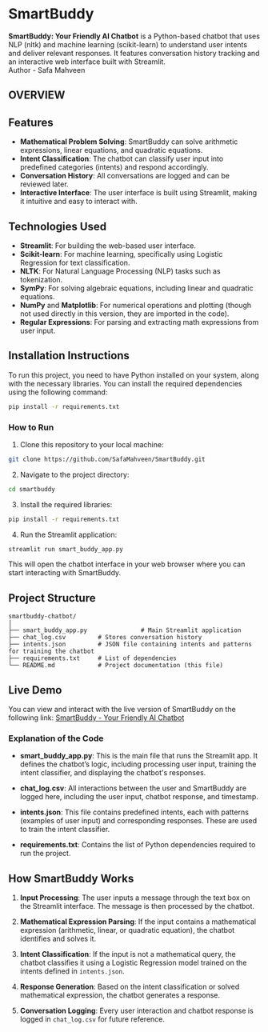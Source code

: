 # SmartBuddy
**SmartBuddy: Your Friendly AI Chatbot** is a Python-based chatbot that uses NLP (nltk) and machine learning (scikit-learn) to understand user intents and deliver relevant responses. It features conversation history tracking and an interactive web interface built with Streamlit.
<br>
Author - Safa Mahveen

## OVERVIEW
## Features

- **Mathematical Problem Solving**: SmartBuddy can solve arithmetic expressions, linear equations, and quadratic equations.
- **Intent Classification**: The chatbot can classify user input into predefined categories (intents) and respond accordingly.
- **Conversation History**: All conversations are logged and can be reviewed later.
- **Interactive Interface**: The user interface is built using Streamlit, making it intuitive and easy to interact with.

## Technologies Used

- **Streamlit**: For building the web-based user interface.
- **Scikit-learn**: For machine learning, specifically using Logistic Regression for text classification.
- **NLTK**: For Natural Language Processing (NLP) tasks such as tokenization.
- **SymPy**: For solving algebraic equations, including linear and quadratic equations.
- **NumPy** and **Matplotlib**: For numerical operations and plotting (though not used directly in this version, they are imported in the code).
- **Regular Expressions**: For parsing and extracting math expressions from user input.

## Installation Instructions

To run this project, you need to have Python installed on your system, along with the necessary libraries. You can install the required dependencies using the following command:

```bash
pip install -r requirements.txt
```

### How to Run

1. Clone this repository to your local machine:

```bash
git clone https://github.com/SafaMahveen/SmartBuddy.git
```

2. Navigate to the project directory:

```bash
cd smartbuddy
```

3. Install the required libraries:

```bash
pip install -r requirements.txt
```

4. Run the Streamlit application:

```bash
streamlit run smart_buddy_app.py
```

This will open the chatbot interface in your web browser where you can start interacting with SmartBuddy.

## Project Structure

```
smartbuddy-chatbot/
│
├── smart_buddy_app.py               # Main Streamlit application
├── chat_log.csv         # Stores conversation history
├── intents.json         # JSON file containing intents and patterns for training the chatbot
├── requirements.txt     # List of dependencies
└── README.md            # Project documentation (this file)
```
## Live Demo
You can view and interact with the live version of SmartBuddy on the following link:
[SmartBuddy - Your Friendly AI Chatbot](https://smartbuddy-your-friendly-ai-chatbot.streamlit.app/)

### Explanation of the Code

- **smart_buddy_app.py**: This is the main file that runs the Streamlit app. It defines the chatbot’s logic, including processing user input, training the intent classifier, and displaying the chatbot's responses.
  
- **chat_log.csv**: All interactions between the user and SmartBuddy are logged here, including the user input, chatbot response, and timestamp.

- **intents.json**: This file contains predefined intents, each with patterns (examples of user input) and corresponding responses. These are used to train the intent classifier.

- **requirements.txt**: Contains the list of Python dependencies required to run the project.

## How SmartBuddy Works

1. **Input Processing**: The user inputs a message through the text box on the Streamlit interface. The message is then processed by the chatbot.
  
2. **Mathematical Expression Parsing**: If the input contains a mathematical expression (arithmetic, linear, or quadratic equation), the chatbot identifies and solves it.
  
3. **Intent Classification**: If the input is not a mathematical query, the chatbot classifies it using a Logistic Regression model trained on the intents defined in `intents.json`.
  
4. **Response Generation**: Based on the intent classification or solved mathematical expression, the chatbot generates a response.

5. **Conversation Logging**: Every user interaction and chatbot response is logged in `chat_log.csv` for future reference.

